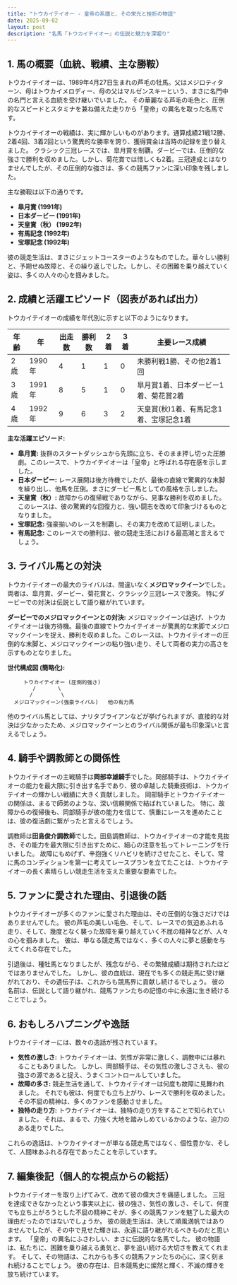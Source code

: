 ```yaml
---
title: "トウカイテイオー - 皇帝の系譜と、その栄光と挫折の物語"
date: 2025-09-02
layout: post
description: "名馬『トウカイテイオー』の伝説と魅力を深堀り"
---
```


## 1. 馬の概要（血統、戦績、主な勝鞍）

トウカイテイオーは、1989年4月27日生まれの芦毛の牡馬。父はメジロティターン、母はトウカイメロディー、母の父はマルゼンスキーという、まさに名門中の名門と言える血統を受け継いでいました。  その華麗なる芦毛の毛色と、圧倒的なスピードとスタミナを兼ね備えた走りから「皇帝」の異名を取った名馬です。

トウカイテイオーの戦績は、実に輝かしいものがあります。通算成績21戦12勝、2着4回、3着2回という驚異的な勝率を誇り、獲得賞金は当時の記録を塗り替えました。  クラシック三冠レースでは、皐月賞を制覇。ダービーでは、圧倒的な強さで勝利を収めました。しかし、菊花賞では惜しくも2着。三冠達成とはなりませんでしたが、その圧倒的な強さは、多くの競馬ファンに深い印象を残しました。

主な勝鞍は以下の通りです。

* **皐月賞 (1991年)**
* **日本ダービー (1991年)**
* **天皇賞（秋） (1992年)**
* **有馬記念 (1992年)**
* **宝塚記念 (1992年)**


彼の競走生活は、まさにジェットコースターのようなものでした。華々しい勝利と、予期せぬ故障と、その繰り返しでした。しかし、その困難を乗り越えていく姿は、多くの人々の心を掴みました。


## 2. 成績と活躍エピソード（図表があれば出力）

トウカイテイオーの成績を年代別に示すと以下のようになります。

| 年齢 | 年 | 出走数 | 勝利数 | 2着 | 3着 | 主要レース成績 |
|---|---|---|---|---|---|---|
| 2歳 | 1990年 | 4 | 1 | 1 | 0 |  未勝利戦1勝、その他2着1回 |
| 3歳 | 1991年 | 8 | 5 | 1 | 0 | 皐月賞1着、日本ダービー1着、菊花賞2着 |
| 4歳 | 1992年 | 9 | 6 | 3 | 2 | 天皇賞(秋)1着、有馬記念1着、宝塚記念1着 |


**主な活躍エピソード:**

* **皐月賞:**  抜群のスタートダッシュから先頭に立ち、そのまま押し切った圧勝劇。このレースで、トウカイテイオーは「皇帝」と呼ばれる存在感を示しました。
* **日本ダービー:**  レース展開は後方待機でしたが、最後の直線で驚異的な末脚を繰り出し、他馬を圧倒。まさにダービー馬としての風格を示しました。
* **天皇賞（秋）:**  故障からの復帰戦でありながら、見事な勝利を収めました。このレースは、彼の驚異的な回復力と、強い闘志を改めて印象づけるものとなりました。
* **宝塚記念:**  強豪揃いのレースを制覇し、その実力を改めて証明しました。
* **有馬記念:**  このレースでの勝利は、彼の競走生活における最高潮と言えるでしょう。


## 3. ライバル馬との対決

トウカイテイオーの最大のライバルは、間違いなく**メジロマックイーン**でした。両者は、皐月賞、ダービー、菊花賞と、クラシック三冠レースで激突。  特にダービーでの対決は伝説として語り継がれています。

**ダービーでのメジロマックイーンとの対決:** メジロマックイーンは逃げ、トウカイテイオーは後方待機。最後の直線でトウカイテイオーが驚異的な末脚でメジロマックイーンを捉え、勝利を収めました。このレースは、トウカイテイオーの圧倒的な末脚と、メジロマックイーンの粘り強い走り、そして両者の実力の高さを示すものとなりました。


**世代構成図 (簡略化):**

```
     トウカイテイオー (圧倒的強さ)
        /       \
       /         \
  メジロマックイーン(強豪ライバル)   他の有力馬
```


他のライバル馬としては、ナリタブライアンなどが挙げられますが、直接的な対決は少なかったため、メジロマックイーンとのライバル関係が最も印象深いと言えるでしょう。


## 4. 騎手や調教師との関係性

トウカイテイオーの主戦騎手は**岡部幸雄騎手**でした。岡部騎手は、トウカイテイオーの能力を最大限に引き出す名手であり、彼の卓越した騎乗技術は、トウカイテイオーの輝かしい戦績に大きく貢献しました。  岡部騎手とトウカイテイオーの関係は、まるで師弟のような、深い信頼関係で結ばれていました。  特に、故障からの復帰後も、岡部騎手が彼の能力を信じて、慎重にレースを進めたことは、彼の復活劇に繋がったと言えるでしょう。

調教師は**田島俊介調教師**でした。田島調教師は、トウカイテイオーの才能を見抜き、その能力を最大限に引き出すために、細心の注意を払ってトレーニングを行いました。  故障にもめげず、辛抱強くリハビリを続けさせたこと、そして、常に馬のコンディションを第一に考えてレースプランを立てたことは、トウカイテイオーの長く素晴らしい競走生活を支えた重要な要素でした。


## 5. ファンに愛された理由、引退後の話

トウカイテイオーが多くのファンに愛された理由は、その圧倒的な強さだけではありませんでした。  彼の芦毛の美しい毛色、そして、レースでの気迫あふれる走り、そして、幾度となく襲った故障を乗り越えていく不屈の精神などが、人々の心を掴みました。  彼は、単なる競走馬ではなく、多くの人々に夢と感動を与えてくれる存在でした。

引退後は、種牡馬となりましたが、残念ながら、その繁殖成績は期待されたほどではありませんでした。  しかし、彼の血統は、現在でも多くの競走馬に受け継がれており、その遺伝子は、これからも競馬界に貢献し続けるでしょう。  彼の名前は、伝説として語り継がれ、競馬ファンたちの記憶の中に永遠に生き続けることでしょう。


## 6. おもしろハプニングや逸話

トウカイテイオーには、数々の逸話が残されています。

* **気性の激しさ:**  トウカイテイオーは、気性が非常に激しく、調教中には暴れることもありました。  しかし、岡部騎手は、その気性の激しささえも、彼の強さの源であると捉え、うまくコントロールしていました。
* **故障の多さ:**  競走生活を通して、トウカイテイオーは何度も故障に見舞われました。  それでも彼は、何度でも立ち上がり、レースで勝利を収めました。  その不屈の精神は、多くのファンを感動させました。
* **独特の走り方:**  トウカイテイオーは、独特の走り方をすることで知られていました。  それは、まるで、力強く大地を踏みしめているかのような、迫力のある走りでした。


これらの逸話は、トウカイテイオーが単なる競走馬ではなく、個性豊かな、そして、人間味あふれる存在であったことを示しています。


## 7. 編集後記（個人的な視点からの総括）

トウカイテイオーを取り上げてみて、改めて彼の偉大さを痛感しました。  三冠を達成できなかったという事実以上に、彼の強さ、気性の激しさ、そして、何度でも立ち上がろうとした不屈の精神こそが、多くの競馬ファンを魅了した最大の理由だったのではないでしょうか。  彼の競走生活は、決して順風満帆ではありませんでしたが、その中で見せた輝きは、永遠に語り継がれるべきものだと思います。  「皇帝」の異名にふさわしい、まさに伝説的な名馬でした。  彼の物語は、私たちに、困難を乗り越える勇気と、夢を追い続ける大切さを教えてくれます。  そして、その物語は、これからも多くの競馬ファンたちの心に、深く刻まれ続けることでしょう。  彼の存在は、日本競馬史に燦然と輝く、不滅の輝きを放ち続けています。
